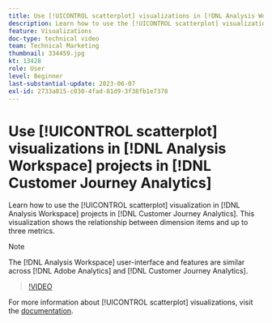 ```yaml
---
title: Use [!UICONTROL scatterplot] visualizations in [!DNL Analysis Workspace] projects
description: Learn how to use the [!UICONTROL scatterplot] visualization in [!DNL Analysis Workspace] projects in [!DNL Customer Journey Analytics].
feature: Visualizations
doc-type: technical video
team: Technical Marketing
thumbnail: 334459.jpg
kt: 13428
role: User
level: Beginner
last-substantial-update: 2023-06-07
exl-id: 2733a815-c030-4fad-81d9-3f38fb1e7378
---
```

# Use [!UICONTROL scatterplot] visualizations in [!DNL Analysis Workspace] projects in [!DNL Customer Journey Analytics]

Learn how to use the [!UICONTROL scatterplot] visualization in [!DNL Analysis Workspace] projects in [!DNL Customer Journey Analytics]. This visualization shows the relationship between dimension items and up to three metrics.

>[!NOTE]
>
>The [!DNL Analysis Workspace] user-interface and features are similar across [!DNL Adobe Analytics] and [!DNL Customer Journey Analytics].

>[!VIDEO](https://video.tv.adobe.com/v/334459/?quality=12&learn=on)

For more information about [!UICONTROL scatterplot] visualizations, visit the [documentation](https://experienceleague.adobe.com/docs/analytics-platform/using/cja-workspace/visualizations/scatterplot.html).
